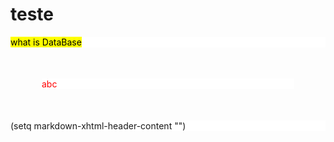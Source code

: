 # teste

<style>
<!-- mark{ -->
<!--     color:blue; -->
<!-- } -->

.teste {
    color: red;
    background-color: white;
    margin: 50px;
}
</style>

<mark>what is DataBase</mark>

<p class="teste">abc</p>

(setq markdown-xhtml-header-content
      "<style type='text/css'>
p { background-color: white; }
</style>")
